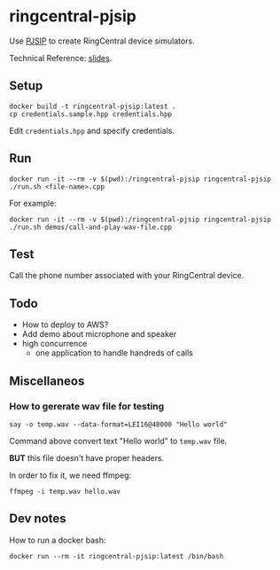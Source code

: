 # ringcentral-pjsip

Use [PJSIP](https://www.pjsip.org/) to create RingCentral device simulators.

Technical Reference: [slides](https://docs.google.com/presentation/d/15KvnbZVB_adSN6xjwlRHh-dsc3HWeVrAkxvBRSLVGPc/edit?usp=sharing).


## Setup

```
docker build -t ringcentral-pjsip:latest .
cp credentials.sample.hpp credentials.hpp
```

Edit `credentials.hpp` and specify credentials.


## Run

```
docker run -it --rm -v $(pwd):/ringcentral-pjsip ringcentral-pjsip ./run.sh <file-name>.cpp
```

For example:

```
docker run -it --rm -v $(pwd):/ringcentral-pjsip ringcentral-pjsip ./run.sh demos/call-and-play-wav-file.cpp
```


## Test

Call the phone number associated with your RingCentral device.


## Todo

- How to deploy to AWS?
- Add demo about microphone and speaker
- high concurrence
    - one application to handle handreds of calls


## Miscellaneos

### How to gererate wav file for testing

```
say -o temp.wav --data-format=LEI16@48000 "Hello world"
```

Command above convert text "Hello world" to `temp.wav` file.

**BUT** this file doesn't have proper headers.

In order to fix it, we need ffmpeg:

```
ffmpeg -i temp.wav hello.wav
```


## Dev notes

How to run a docker bash:

```
docker run --rm -it ringcentral-pjsip:latest /bin/bash
```